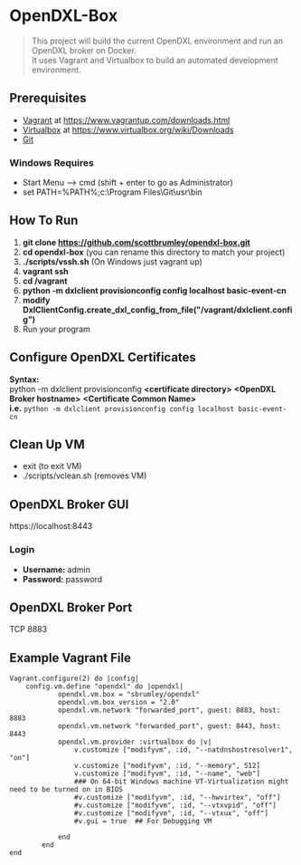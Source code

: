 # OpenDXL-Box
> This project will build the current OpenDXL environment and run an OpenDXL broker on Docker.  
> It uses Vagrant and Virtualbox to build an automated development environment. 

## Prerequisites
- [Vagrant](https://www.vagrantup.com/downloads.html) at https://www.vagrantup.com/downloads.html
- [Virtualbox](https://www.virtualbox.org/wiki/Downloads) at https://www.virtualbox.org/wiki/Downloads
- [Git](https://git-scm.com/downloads)

### Windows Requires
- Start Menu --> cmd (shift + enter to go as Administrator)
- set PATH=%PATH%;c:\Program Files\Git\usr\bin

## How To Run
1. **git clone https://github.com/scottbrumley/opendxl-box.git**
1. **cd opendxl-box**  (you can rename this directory to match your project)
1. **./scripts/vssh.sh** (On Windows just vagrant up)
1. **vagrant ssh**
1. **cd /vagrant**
1. **python -m dxlclient provisionconfig config localhost basic-event-cn**
1. **modify DxlClientConfig.create_dxl_config_from_file("/vagrant/dxlclient.config")**
1. Run your program

## Configure OpenDXL Certificates
**Syntax:**\
python -m dxlclient provisionconfig **\<certificate directory>** **\<OpenDXL Broker hostname>** **\<Certificate Common Name>**\
**i.e.** 
```python -m dxlclient provisionconfig config localhost basic-event-cn```

## Clean Up VM
- exit (to exit VM)
- ./scripts/vclean.sh (removes VM)

## OpenDXL Broker GUI
https://localhost:8443

### Login
- **Username:** admin
- **Password:** password

## OpenDXL Broker Port
TCP 8883

## Example Vagrant File 
```
Vagrant.configure(2) do |config|
    config.vm.define "opendxl" do |opendxl|
            opendxl.vm.box = "sbrumley/opendxl"
            opendxl.vm.box_version = "2.0"
            opendxl.vm.network "forwarded_port", guest: 8883, host: 8883
            opendxl.vm.network "forwarded_port", guest: 8443, host: 8443
            opendxl.vm.provider :virtualbox do |v|
                v.customize ["modifyvm", :id, "--natdnshostresolver1", "on"]
                v.customize ["modifyvm", :id, "--memory", 512]
                v.customize ["modifyvm", :id, "--name", "web"]
                ### On 64-bit Windows machine VT-Virtualization might need to be turned on in BIOS
                #v.customize ["modifyvm", :id, "--hwvirtex", "off"]
                #v.customize ["modifyvm", :id, "--vtxvpid", "off"]
                #v.customize ["modifyvm", :id, "--vtxux", "off"]
                #v.gui = true  ## For Debugging VM

            end
        end
end
```
